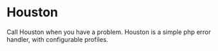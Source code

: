 # Houston
Call Houston when you have a problem. Houston is a simple php error handler, with configurable profiles.
